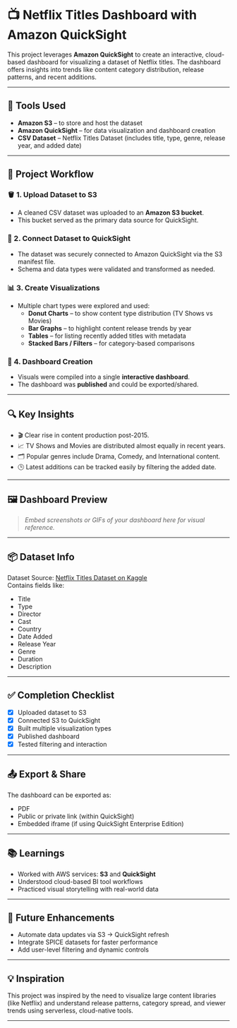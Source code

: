 # 📺 Netflix Titles Dashboard with Amazon QuickSight

This project leverages **Amazon QuickSight** to create an interactive, cloud-based dashboard for visualizing a dataset of Netflix titles. The dashboard offers insights into trends like content category distribution, release patterns, and recent additions.

---

## 🔧 Tools Used

- **Amazon S3** – to store and host the dataset  
- **Amazon QuickSight** – for data visualization and dashboard creation  
- **CSV Dataset** – Netflix Titles Dataset (includes title, type, genre, release year, and added date)

---

## 📁 Project Workflow

### 🪣 1. Upload Dataset to S3
- A cleaned CSV dataset was uploaded to an **Amazon S3 bucket**.
- This bucket served as the primary data source for QuickSight.

### 🔗 2. Connect Dataset to QuickSight
- The dataset was securely connected to Amazon QuickSight via the S3 manifest file.
- Schema and data types were validated and transformed as needed.

### 📊 3. Create Visualizations
- Multiple chart types were explored and used:
  - **Donut Charts** – to show content type distribution (TV Shows vs Movies)
  - **Bar Graphs** – to highlight content release trends by year
  - **Tables** – for listing recently added titles with metadata
  - **Stacked Bars / Filters** – for category-based comparisons

### 📌 4. Dashboard Creation
- Visuals were compiled into a single **interactive dashboard**.
- The dashboard was **published** and could be exported/shared.

---

## 🔍 Key Insights

- 🎬 Clear rise in content production post-2015.
- 📈 TV Shows and Movies are distributed almost equally in recent years.
- 🗂️ Popular genres include Drama, Comedy, and International content.
- 🕒 Latest additions can be tracked easily by filtering the added date.

---

## 🖼️ Dashboard Preview

> *Embed screenshots or GIFs of your dashboard here for visual reference.*

---

## 📦 Dataset Info

Dataset Source: [Netflix Titles Dataset on Kaggle](https://www.kaggle.com/datasets/shivamb/netflix-shows)  
Contains fields like:
- Title
- Type
- Director
- Cast
- Country
- Date Added
- Release Year
- Genre
- Duration
- Description

---

## ✅ Completion Checklist

- [x] Uploaded dataset to S3
- [x] Connected S3 to QuickSight
- [x] Built multiple visualization types
- [x] Published dashboard
- [x] Tested filtering and interaction

---

## 📤 Export & Share

The dashboard can be exported as:
- PDF
- Public or private link (within QuickSight)
- Embedded iframe (if using QuickSight Enterprise Edition)

---

## 📚 Learnings

- Worked with AWS services: **S3** and **QuickSight**
- Understood cloud-based BI tool workflows
- Practiced visual storytelling with real-world data

---

## 📌 Future Enhancements

- Automate data updates via S3 → QuickSight refresh
- Integrate SPICE datasets for faster performance
- Add user-level filtering and dynamic controls

---

## 💡 Inspiration

This project was inspired by the need to visualize large content libraries (like Netflix) and understand release patterns, category spread, and viewer trends using serverless, cloud-native tools.

---

